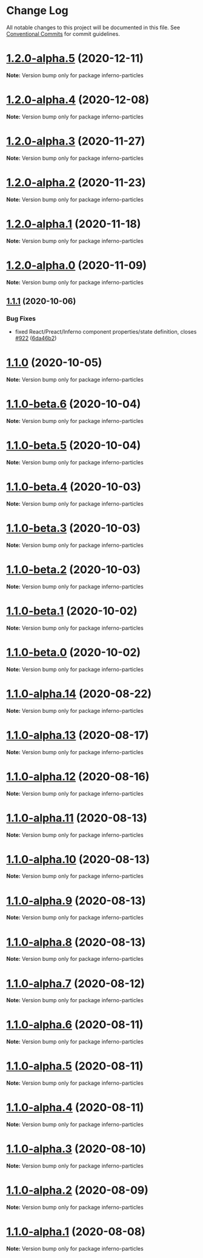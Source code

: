 # Change Log

All notable changes to this project will be documented in this file.
See [Conventional Commits](https://conventionalcommits.org) for commit guidelines.

# [1.2.0-alpha.5](https://github.com/matteobruni/tsparticles/compare/inferno-particles@1.2.0-alpha.4...inferno-particles@1.2.0-alpha.5) (2020-12-11)

**Note:** Version bump only for package inferno-particles





# [1.2.0-alpha.4](https://github.com/matteobruni/tsparticles/compare/inferno-particles@1.2.0-alpha.3...inferno-particles@1.2.0-alpha.4) (2020-12-08)

**Note:** Version bump only for package inferno-particles





# [1.2.0-alpha.3](https://github.com/matteobruni/tsparticles/compare/inferno-particles@1.2.0-alpha.2...inferno-particles@1.2.0-alpha.3) (2020-11-27)

**Note:** Version bump only for package inferno-particles





# [1.2.0-alpha.2](https://github.com/matteobruni/tsparticles/compare/inferno-particles@1.2.0-alpha.1...inferno-particles@1.2.0-alpha.2) (2020-11-23)

**Note:** Version bump only for package inferno-particles





# [1.2.0-alpha.1](https://github.com/matteobruni/tsparticles/compare/inferno-particles@1.2.0-alpha.0...inferno-particles@1.2.0-alpha.1) (2020-11-18)

**Note:** Version bump only for package inferno-particles





# [1.2.0-alpha.0](https://github.com/matteobruni/tsparticles/compare/inferno-particles@1.1.11...inferno-particles@1.2.0-alpha.0) (2020-11-09)

**Note:** Version bump only for package inferno-particles





## [1.1.1](https://github.com/matteobruni/tsparticles/compare/inferno-particles@1.1.0...inferno-particles@1.1.1) (2020-10-06)


### Bug Fixes

* fixed React/Preact/Inferno component properties/state definition, closes [#922](https://github.com/matteobruni/tsparticles/issues/922) ([6da46b2](https://github.com/matteobruni/tsparticles/commit/6da46b239ec8a87cac96b50a39cb1e999f022998))





# [1.1.0](https://github.com/matteobruni/tsparticles/compare/inferno-particles@1.1.0-beta.6...inferno-particles@1.1.0) (2020-10-05)

**Note:** Version bump only for package inferno-particles





# [1.1.0-beta.6](https://github.com/matteobruni/tsparticles/compare/inferno-particles@1.1.0-beta.5...inferno-particles@1.1.0-beta.6) (2020-10-04)

**Note:** Version bump only for package inferno-particles





# [1.1.0-beta.5](https://github.com/matteobruni/tsparticles/compare/inferno-particles@1.1.0-beta.4...inferno-particles@1.1.0-beta.5) (2020-10-04)

**Note:** Version bump only for package inferno-particles





# [1.1.0-beta.4](https://github.com/matteobruni/tsparticles/compare/inferno-particles@1.1.0-beta.3...inferno-particles@1.1.0-beta.4) (2020-10-03)

**Note:** Version bump only for package inferno-particles





# [1.1.0-beta.3](https://github.com/matteobruni/tsparticles/compare/inferno-particles@1.1.0-beta.2...inferno-particles@1.1.0-beta.3) (2020-10-03)

**Note:** Version bump only for package inferno-particles





# [1.1.0-beta.2](https://github.com/matteobruni/tsparticles/compare/inferno-particles@1.1.0-beta.1...inferno-particles@1.1.0-beta.2) (2020-10-03)

**Note:** Version bump only for package inferno-particles





# [1.1.0-beta.1](https://github.com/matteobruni/tsparticles/compare/inferno-particles@1.1.0-beta.0...inferno-particles@1.1.0-beta.1) (2020-10-02)

**Note:** Version bump only for package inferno-particles





# [1.1.0-beta.0](https://github.com/matteobruni/tsparticles/compare/inferno-particles@1.0.11...inferno-particles@1.1.0-beta.0) (2020-10-02)

**Note:** Version bump only for package inferno-particles





# [1.1.0-alpha.14](https://github.com/matteobruni/tsparticles/compare/inferno-particles@1.0.8...inferno-particles@1.1.0-alpha.14) (2020-08-22)

**Note:** Version bump only for package inferno-particles





# [1.1.0-alpha.13](https://github.com/matteobruni/tsparticles/compare/inferno-particles@1.1.0-alpha.12...inferno-particles@1.1.0-alpha.13) (2020-08-17)

**Note:** Version bump only for package inferno-particles





# [1.1.0-alpha.12](https://github.com/matteobruni/tsparticles/compare/inferno-particles@1.0.7...inferno-particles@1.1.0-alpha.12) (2020-08-16)

**Note:** Version bump only for package inferno-particles





# [1.1.0-alpha.11](https://github.com/matteobruni/tsparticles/compare/inferno-particles@1.1.0-alpha.10...inferno-particles@1.1.0-alpha.11) (2020-08-13)

**Note:** Version bump only for package inferno-particles





# [1.1.0-alpha.10](https://github.com/matteobruni/tsparticles/compare/inferno-particles@1.1.0-alpha.9...inferno-particles@1.1.0-alpha.10) (2020-08-13)

**Note:** Version bump only for package inferno-particles





# [1.1.0-alpha.9](https://github.com/matteobruni/tsparticles/compare/inferno-particles@1.1.0-alpha.8...inferno-particles@1.1.0-alpha.9) (2020-08-13)

**Note:** Version bump only for package inferno-particles





# [1.1.0-alpha.8](https://github.com/matteobruni/tsparticles/compare/inferno-particles@1.1.0-alpha.7...inferno-particles@1.1.0-alpha.8) (2020-08-13)

**Note:** Version bump only for package inferno-particles





# [1.1.0-alpha.7](https://github.com/matteobruni/tsparticles/compare/inferno-particles@1.1.0-alpha.6...inferno-particles@1.1.0-alpha.7) (2020-08-12)

**Note:** Version bump only for package inferno-particles





# [1.1.0-alpha.6](https://github.com/matteobruni/tsparticles/compare/inferno-particles@1.1.0-alpha.5...inferno-particles@1.1.0-alpha.6) (2020-08-11)

**Note:** Version bump only for package inferno-particles





# [1.1.0-alpha.5](https://github.com/matteobruni/tsparticles/compare/inferno-particles@1.1.0-alpha.4...inferno-particles@1.1.0-alpha.5) (2020-08-11)

**Note:** Version bump only for package inferno-particles





# [1.1.0-alpha.4](https://github.com/matteobruni/tsparticles/compare/inferno-particles@1.1.0-alpha.3...inferno-particles@1.1.0-alpha.4) (2020-08-11)

**Note:** Version bump only for package inferno-particles





# [1.1.0-alpha.3](https://github.com/matteobruni/tsparticles/compare/inferno-particles@1.1.0-alpha.2...inferno-particles@1.1.0-alpha.3) (2020-08-10)

**Note:** Version bump only for package inferno-particles





# [1.1.0-alpha.2](https://github.com/matteobruni/tsparticles/compare/inferno-particles@1.1.0-alpha.1...inferno-particles@1.1.0-alpha.2) (2020-08-09)

**Note:** Version bump only for package inferno-particles





# [1.1.0-alpha.1](https://github.com/matteobruni/tsparticles/compare/inferno-particles@1.0.6...inferno-particles@1.1.0-alpha.1) (2020-08-08)

**Note:** Version bump only for package inferno-particles
